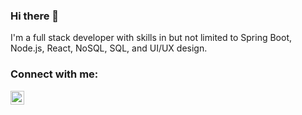 ### Hi there 👋

I'm a full stack developer with skills in but not limited to Spring Boot, Node.js, React, NoSQL, SQL, and UI/UX design.

### Connect with me:

[<img align="left" alt="codeSTACKr | LinkedIn" width="22px" src="https://cdn.jsdelivr.net/npm/simple-icons@v3/icons/linkedin.svg" />][linkedin]

</br>

[linkedin]: https://www.linkedin.com/in/kevinsong21/
